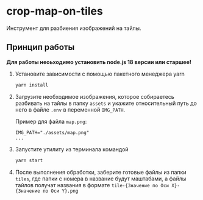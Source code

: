 # crop-map-on-tiles

Инструмент для разбиения изображений на тайлы.

## Принцип работы

**Для работы неоьходимо установить node.js 18 версии или старшее!**

1. Установите зависимости с помощью пакетного менеджера yarn

   ```bash
   yarn install
   ```

2. Загрузите необходимое изображения, которое собираетесь разбивать на тайлы в папку `assets` и укажите относительный путь до него в файле `.env` в переменной `IMG_PATH`.

   Пример для файла `map.png`:

   ```dotenv
   IMG_PATH="./assets/map.png"
   ...
   ```

3. Запустите утилиту из терминала командой
   ```bash
   yarn start
   ```
4. После выполнения обработки, заберите готовые файлы из папки `tiles`, где папки с номера в название будут маштабами, а файлы тайлов получат названия в формате `tile-{Значение по Оси X}-{Значение по Оси Y}.png`
